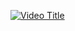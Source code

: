 
[![Video Title](https://img.youtube.com/vi/VIDEO_ID/maxresdefault.jpg)](https://www.youtube.com/watch?v=[VIDEO_ID](https://youtu.be/kxFbESlkv54))
